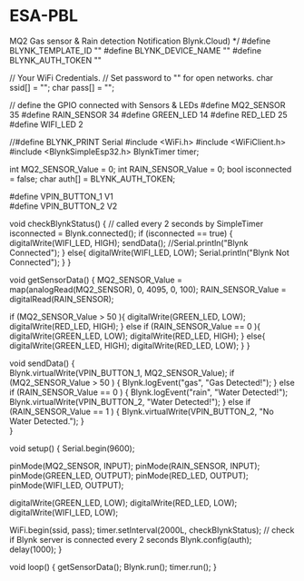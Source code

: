 # ESA-PBL
 MQ2 Gas sensor & Rain detection Notification 
Blynk.Cloud) */ 
#define BLYNK_TEMPLATE_ID "" 
#define BLYNK_DEVICE_NAME "" 
#define BLYNK_AUTH_TOKEN "" 
 
// Your WiFi Credentials. 
// Set password to "" for open networks. 
char ssid[] = ""; 
char pass[] = ""; 
 
// define the GPIO connected with Sensors & LEDs 
#define MQ2_SENSOR    35 
#define RAIN_SENSOR   34 
#define GREEN_LED     14 
#define RED_LED       25 
#define WIFI_LED      2 
 
//#define BLYNK_PRINT Serial 
#include <WiFi.h> 
#include <WiFiClient.h> 
#include <BlynkSimpleEsp32.h> 
BlynkTimer timer; 
 
int MQ2_SENSOR_Value = 0; 
int RAIN_SENSOR_Value = 0; 
bool isconnected = false; 
char auth[] = BLYNK_AUTH_TOKEN; 
 
#define VPIN_BUTTON_1    V1  
#define VPIN_BUTTON_2    V2 
 
void checkBlynkStatus() { // called every 2 seconds by SimpleTimer 
  isconnected = Blynk.connected(); 
  if (isconnected == true) { 
    digitalWrite(WIFI_LED, HIGH); 
    sendData(); 
    //Serial.println("Blynk Connected"); 
  } 
  else{ 
    digitalWrite(WIFI_LED, LOW); 
    Serial.println("Blynk Not Connected"); 
  } 
} 
 
void getSensorData() 
{ 
  MQ2_SENSOR_Value = map(analogRead(MQ2_SENSOR), 0, 4095, 0, 100); 
  RAIN_SENSOR_Value = digitalRead(RAIN_SENSOR); 
   
  if (MQ2_SENSOR_Value > 50 ){ 
    digitalWrite(GREEN_LED, LOW); 
    digitalWrite(RED_LED, HIGH); 
  } 
  else if (RAIN_SENSOR_Value == 0 ){ 
    digitalWrite(GREEN_LED, LOW); 
    digitalWrite(RED_LED, HIGH); 
  } 
  else{ 
    digitalWrite(GREEN_LED, HIGH); 
    digitalWrite(RED_LED, LOW); 
  } 
} 
 
void sendData() 
{   
  Blynk.virtualWrite(VPIN_BUTTON_1, MQ2_SENSOR_Value); 
  if (MQ2_SENSOR_Value > 50 ) 
  { 
    Blynk.logEvent("gas", "Gas Detected!"); 
  } 
  else if (RAIN_SENSOR_Value == 0 ) 
  { 
    Blynk.logEvent("rain", "Water Detected!"); 
    Blynk.virtualWrite(VPIN_BUTTON_2, "Water Detected!"); 
  } 
  else if (RAIN_SENSOR_Value == 1 ) 
  { 
    Blynk.virtualWrite(VPIN_BUTTON_2, "No Water Detected."); 
  }  
} 
 
void setup() 
{ 
  Serial.begin(9600); 
  
  pinMode(MQ2_SENSOR, INPUT); 
  pinMode(RAIN_SENSOR, INPUT); 
  pinMode(GREEN_LED, OUTPUT); 
  pinMode(RED_LED, OUTPUT); 
  pinMode(WIFI_LED, OUTPUT); 
 
  digitalWrite(GREEN_LED, LOW); 
  digitalWrite(RED_LED, LOW); 
  digitalWrite(WIFI_LED, LOW); 
 
  WiFi.begin(ssid, pass); 
  timer.setInterval(2000L, checkBlynkStatus); // check if Blynk server is connected every 2 seconds 
  Blynk.config(auth); 
  delay(1000); 
} 
 
void loop() 
{ 
  getSensorData(); 
  Blynk.run(); 
  timer.run(); 
}

